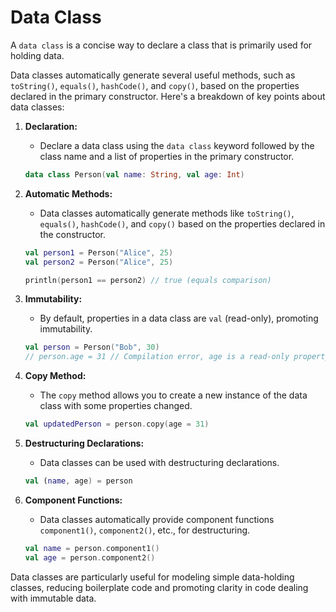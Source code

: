 # Data Class
A `data class` is a concise way to declare a class that is primarily used for holding data. 

Data classes automatically generate several useful methods, such as `toString()`, `equals()`, `hashCode()`, and `copy()`, based on the properties declared in the primary constructor. Here's a breakdown of key points about data classes:

1. **Declaration:**
   - Declare a data class using the `data class` keyword followed by the class name and a list of properties in the primary constructor.

   ```kotlin
   data class Person(val name: String, val age: Int)
   ```

2. **Automatic Methods:**
   - Data classes automatically generate methods like `toString()`, `equals()`, `hashCode()`, and `copy()` based on the properties declared in the constructor.

   ```kotlin
   val person1 = Person("Alice", 25)
   val person2 = Person("Alice", 25)

   println(person1 == person2) // true (equals comparison)
   ```

3. **Immutability:**
   - By default, properties in a data class are `val` (read-only), promoting immutability.

   ```kotlin
   val person = Person("Bob", 30)
   // person.age = 31 // Compilation error, age is a read-only property
   ```

4. **Copy Method:**
   - The `copy` method allows you to create a new instance of the data class with some properties changed.

   ```kotlin
   val updatedPerson = person.copy(age = 31)
   ```

5. **Destructuring Declarations:**
   - Data classes can be used with destructuring declarations.

   ```kotlin
   val (name, age) = person
   ```

6. **Component Functions:**
   - Data classes automatically provide component functions `component1()`, `component2()`, etc., for destructuring.

   ```kotlin
   val name = person.component1()
   val age = person.component2()
   ```

Data classes are particularly useful for modeling simple data-holding classes, reducing boilerplate code and promoting clarity in code dealing with immutable data.